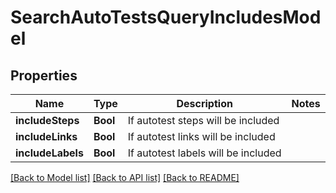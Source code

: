 # SearchAutoTestsQueryIncludesModel

## Properties
Name | Type | Description | Notes
------------ | ------------- | ------------- | -------------
**includeSteps** | **Bool** | If autotest steps will be included | 
**includeLinks** | **Bool** | If autotest links will be included | 
**includeLabels** | **Bool** | If autotest labels will be included | 

[[Back to Model list]](../README.md#documentation-for-models) [[Back to API list]](../README.md#documentation-for-api-endpoints) [[Back to README]](../README.md)


